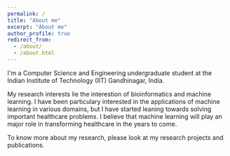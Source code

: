 ```yaml
---
permalink: /
title: "About me"
excerpt: "About me"
author_profile: true
redirect_from: 
  - /about/
  - /about.html
---
```


I'm a Computer Science and Engineering undergraduate student at the Indian Institute of Technology (IIT) Gandhinagar, India. 

My research interests lie the interestion of bioinformatics and machine learning. I have been particulary interested in the applications of machine learning in various domains, but I have started leaning towards solving important healthcare problems. I believe that machine learning will play an major role in transforming healthcare in the years to come.

To know more about my research, please look at my research projects and publications.
